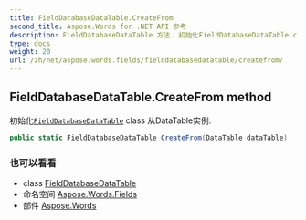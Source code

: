 ```yaml
---
title: FieldDatabaseDataTable.CreateFrom
second_title: Aspose.Words for .NET API 参考
description: FieldDatabaseDataTable 方法. 初始化FieldDatabaseDataTable class 从DataTable实例.
type: docs
weight: 20
url: /zh/net/aspose.words.fields/fielddatabasedatatable/createfrom/
---
```

## FieldDatabaseDataTable.CreateFrom method

初始化[`FieldDatabaseDataTable`](../) class 从DataTable实例.

```csharp
public static FieldDatabaseDataTable CreateFrom(DataTable dataTable)
```

### 也可以看看

* class [FieldDatabaseDataTable](../)
* 命名空间 [Aspose.Words.Fields](../../fielddatabasedatatable/)
* 部件 [Aspose.Words](../../../)


